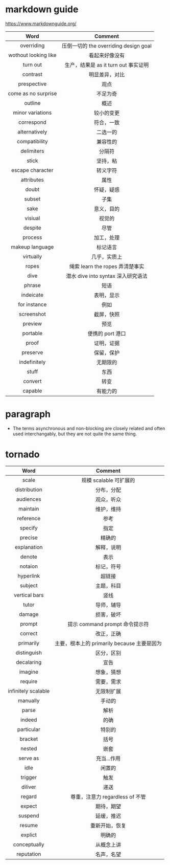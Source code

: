 # markdown guide
<https://www.markdownguide.org/>

| Word                 | Comment                               |
| :---:                | :---:                                 |
| overriding           | 压倒一切的 the overriding design goal |
| wothout looking like | 看起来好像没有                        |
| turn out             | 生产，结果是 as it turn out 事实证明  |
| contrast             | 明显差异，对比                        |
| prespective          | 观点                                  |
| come as no surprise  | 不足为奇                              |
| outline              | 概述                                  |
| minor variations     | 较小的变更                            |
| correspond           | 符合，一致                            |
| alternatively        | 二选一的                              |
| compatibility        | 兼容性的                              |
| delimiters           | 分隔符                                |
| stick                | 坚持，粘                              |
| escape character     | 转义字符                              |
| attributes           | 属性                                  |
| doubt                | 怀疑，疑惑                            |
| subset               | 子集                                  |
| sake                 | 意义，目的                            |
| visiual              | 视觉的                                |
| despite              | 尽管                                  |
| process              | 加工，处理                            |
| makeup language      | 标记语言                              |
| virtually            | 几乎，实质上                          |
| ropes                | 绳索 learn the ropes 弄清楚事实       |
| dive                 | 潜水 dive into syntax 深入研究语法    |
| phrase               | 短语                                  |
| indeicate            | 表明，显示                            |
| for instance         | 例如                                  |
| screenshot           | 截屏，快照                            |
| preview              | 预览                                  |
| portable             | 便携的 port 港口                      |
| proof                | 证明，证据                            |
| preserve             | 保留，保护                            |
| indefinitely         | 无期限的                              |
| stuff                | 东西                                  |
| convert              | 转变                                  |
| capable              | 有能力的                              |

# paragraph

- The terms asynchronous and non-blocking are closely related and often used interchangably, but they are not quite the same thing.

# tornado

| Word                | Comment                                     |
| :---:               | :---:                                       |
| scale               | 规模 scalable 可扩展的                      |
| distribution        | 分布，分配                                  |
| audiences           | 观众，听众                                  |
| maintain            | 维护，维持                                  |
| reference           | 参考                                        |
| specify             | 指定                                        |
| precise             | 精确的                                      |
| explanation         | 解释，说明                                  |
| denote              | 表示                                        |
| notaion             | 标记，符号                                  |
| hyperlink           | 超链接                                      |
| subject             | 主题，科目                                  |
| vertical bars       | 竖线                                        |
| tutor               | 导师，辅导                                  |
| damage              | 损害，破坏                                  |
| prompt              | 提示 command prompt 命令提示符              |
| correct             | 改正，正确                                  |
| primarily           | 主要，根本上的 primarily because 主要是因为 |
| distinguish         | 区分，区别                                  |
| decalaring          | 宣告                                        |
| imagine             | 想象，猜想                                  |
| require             | 需要，需求                                  |
| infinitely scalable | 无限制扩展                                  |
| manually            | 手动的                                      |
| parse               | 解析                                        |
| indeed              | 的确                                        |
| particular          | 特别的                                      |
| bracket             | 括号                                        |
| nested              | 嵌套                                        |
| serve as            | 充当...作用                                 |
| idle                | 闲置的                                      |
| trigger             | 触发                                        |
| diliver             | 递送                                        |
| regard              | 尊重，注意力 regardless of 不管             |
| expect              | 期待，期望                                  |
| suspend             | 延缓，推迟                                  |
| resume              | 重新开始，恢复                              |
| explict             | 明确的                                      |
| conceptually        | 从概念上讲                                  |
| reputation          | 名声，名望                                  |
